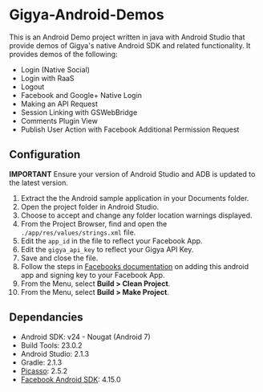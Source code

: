 # Gigya-Android-Demos

This is an Android Demo project written in java with Android Studio that provide demos of Gigya's native Android SDK and related functionality. It provides demos of the following:

 * Login (Native Social)
 * Login with RaaS
 * Logout
 * Facebook and Google+ Native Login
 * Making an API Request
 * Session Linking with GSWebBridge
 * Comments Plugin View
 * Publish User Action with Facebook Additional Permission Request
 
## Configuration
**IMPORTANT** Ensure your version of Android Studio and ADB is updated to the latest version. 

1. Extract the the Android sample application in your Documents folder.
2. Open the project folder in Android Studio.
3. Choose to accept and change any folder location warnings displayed.
4. From the Project Browser, find and open the ```./app/res/values/strings.xml``` file.
5. Edit the ```app_id``` in the file to reflect your Facebook App.
6. Edit the ```gigya_api_key``` to reflect your Gigya API Key.
7. Save and close the file.
8. Follow the steps in [Facebooks documentation](https://developers.facebook.com/docs/android/getting-started#release-key-hash) on adding this android app and signing key to your Facebook App.
9. From the Menu, select **Build > Clean Project**. 
10. From the Menu, select **Build > Make Project**. 

## Dependancies
 * Android SDK: v24 - Nougat (Android 7)
 * Build Tools: 23.0.2
 * Android Studio: 2.1.3
 * Gradle: 2.1.3
 * [Picasso](https://github.com/square/picasso): 2.5.2
 * [Facebook Android SDK](https://developers.facebook.com/docs/android/): 4.15.0
 